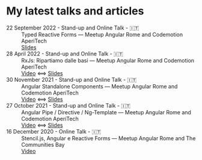 # My latest talks and articles

<dl>
  <dt>22 September 2022 - Stand-up and Online Talk - 🇮🇹</dt>
  <dd>
    Typed Reactive Forms — Meetup Angular Rome and Codemotion AperiTech <br />
    <a href="https://docs.google.com/presentation/d/1qdT4EZEnVYx2ul4Xa7MY-hCwlNMJu7r020dGBYvEOaE/edit?usp=sharing">Slides</a>
  </dd>

  <dt>28 April 2022 - Stand-up and Online Talk - 🇮🇹</dt>
  <dd>
    RxJs: Ripartiamo dalle basi — Meetup Angular Rome and Codemotion AperiTech
    <br />
    <a href="https://talks.codemotion.com/rxjs-ripartiamo-dalle-basi">Video</a>
    ⟺
    <a href="https://docs.google.com/presentation/d/1NyU7lKaY4HV_SDWa4X1y3nA0Yyzz7D98MxZKw9F03YU/edit?usp=sharing">Slides</a>
  </dd>

  <dt>30 November 2021 - Stand-up and Online Talk - 🇮🇹</dt>
  <dd>
    Angular Standalone Components — Meetup Angular Rome and Codemotion AperiTech
    <br />
    <a href="https://www.youtube.com/watch?v=qEfL1ofSAuc">Video</a> ⟺
    <a href="https://docs.google.com/presentation/d/1WO7Jl_bpmeorCLY1v_AloTVBO3Gb3xPDzvp3MeKQbO4/edit?usp=sharing">Slides</a>
  </dd>

  <dt>27 October 2021 - Stand-up and Online Talk - 🇮🇹</dt>
  <dd>
    Angular Pipe / Directive / Ng-Template — Meetup Angular Rome and Codemotion AperiTech <br />
    <a href="https://www.youtube.com/watch?v=dMuDYVNDm8g">Video</a> ⟺
    <a href="https://docs.google.com/presentation/d/1rOM8ysLEEg_4egw_t_r9Ua6jB0VfWMTaUnpF1WxIK38/edit?usp=sharing">Slides</a>
  </dd>

  <dt>16 December 2020 - Online Talk - 🇮🇹</dt>
  <dd>
    Stencil.js, Angular e Reactive Forms — Meetup Angular Rome and The Communities Bay <br />
    <a href="https://youtu.be/sTLi_-s_RWs">Video</a>
  </dd>
</dl>
